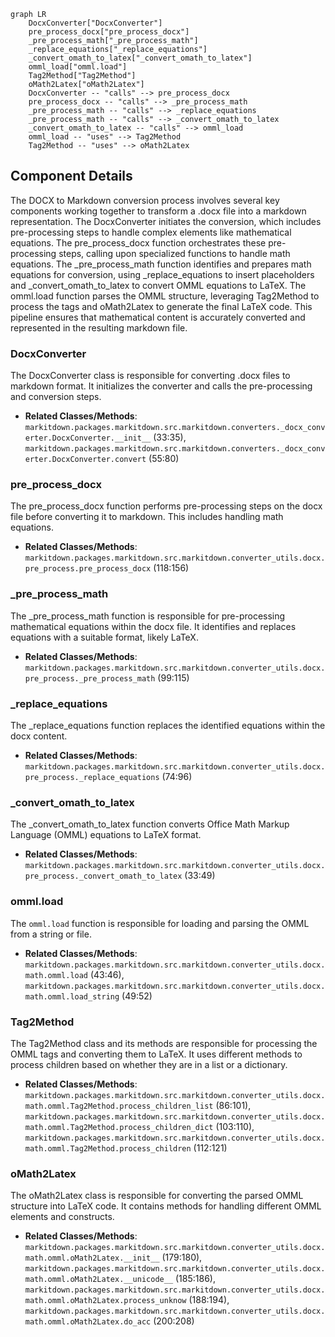 ```mermaid
graph LR
    DocxConverter["DocxConverter"]
    pre_process_docx["pre_process_docx"]
    _pre_process_math["_pre_process_math"]
    _replace_equations["_replace_equations"]
    _convert_omath_to_latex["_convert_omath_to_latex"]
    omml_load["omml.load"]
    Tag2Method["Tag2Method"]
    oMath2Latex["oMath2Latex"]
    DocxConverter -- "calls" --> pre_process_docx
    pre_process_docx -- "calls" --> _pre_process_math
    _pre_process_math -- "calls" --> _replace_equations
    _pre_process_math -- "calls" --> _convert_omath_to_latex
    _convert_omath_to_latex -- "calls" --> omml_load
    omml_load -- "uses" --> Tag2Method
    Tag2Method -- "uses" --> oMath2Latex
```

## Component Details

The DOCX to Markdown conversion process involves several key components working together to transform a .docx file into a markdown representation. The DocxConverter initiates the conversion, which includes pre-processing steps to handle complex elements like mathematical equations. The pre_process_docx function orchestrates these pre-processing steps, calling upon specialized functions to handle math equations. The _pre_process_math function identifies and prepares math equations for conversion, using _replace_equations to insert placeholders and _convert_omath_to_latex to convert OMML equations to LaTeX. The omml.load function parses the OMML structure, leveraging Tag2Method to process the tags and oMath2Latex to generate the final LaTeX code. This pipeline ensures that mathematical content is accurately converted and represented in the resulting markdown file.

### DocxConverter
The DocxConverter class is responsible for converting .docx files to markdown format. It initializes the converter and calls the pre-processing and conversion steps.
- **Related Classes/Methods**: `markitdown.packages.markitdown.src.markitdown.converters._docx_converter.DocxConverter.__init__` (33:35), `markitdown.packages.markitdown.src.markitdown.converters._docx_converter.DocxConverter.convert` (55:80)

### pre_process_docx
The pre_process_docx function performs pre-processing steps on the docx file before converting it to markdown. This includes handling math equations.
- **Related Classes/Methods**: `markitdown.packages.markitdown.src.markitdown.converter_utils.docx.pre_process.pre_process_docx` (118:156)

### _pre_process_math
The _pre_process_math function is responsible for pre-processing mathematical equations within the docx file. It identifies and replaces equations with a suitable format, likely LaTeX.
- **Related Classes/Methods**: `markitdown.packages.markitdown.src.markitdown.converter_utils.docx.pre_process._pre_process_math` (99:115)

### _replace_equations
The _replace_equations function replaces the identified equations within the docx content.
- **Related Classes/Methods**: `markitdown.packages.markitdown.src.markitdown.converter_utils.docx.pre_process._replace_equations` (74:96)

### _convert_omath_to_latex
The _convert_omath_to_latex function converts Office Math Markup Language (OMML) equations to LaTeX format.
- **Related Classes/Methods**: `markitdown.packages.markitdown.src.markitdown.converter_utils.docx.pre_process._convert_omath_to_latex` (33:49)

### omml.load
The `omml.load` function is responsible for loading and parsing the OMML from a string or file.
- **Related Classes/Methods**: `markitdown.packages.markitdown.src.markitdown.converter_utils.docx.math.omml.load` (43:46), `markitdown.packages.markitdown.src.markitdown.converter_utils.docx.math.omml.load_string` (49:52)

### Tag2Method
The Tag2Method class and its methods are responsible for processing the OMML tags and converting them to LaTeX. It uses different methods to process children based on whether they are in a list or a dictionary.
- **Related Classes/Methods**: `markitdown.packages.markitdown.src.markitdown.converter_utils.docx.math.omml.Tag2Method.process_children_list` (86:101), `markitdown.packages.markitdown.src.markitdown.converter_utils.docx.math.omml.Tag2Method.process_children_dict` (103:110), `markitdown.packages.markitdown.src.markitdown.converter_utils.docx.math.omml.Tag2Method.process_children` (112:121)

### oMath2Latex
The oMath2Latex class is responsible for converting the parsed OMML structure into LaTeX code. It contains methods for handling different OMML elements and constructs.
- **Related Classes/Methods**: `markitdown.packages.markitdown.src.markitdown.converter_utils.docx.math.omml.oMath2Latex.__init__` (179:180), `markitdown.packages.markitdown.src.markitdown.converter_utils.docx.math.omml.oMath2Latex.__unicode__` (185:186), `markitdown.packages.markitdown.src.markitdown.converter_utils.docx.math.omml.oMath2Latex.process_unknow` (188:194), `markitdown.packages.markitdown.src.markitdown.converter_utils.docx.math.omml.oMath2Latex.do_acc` (200:208)
